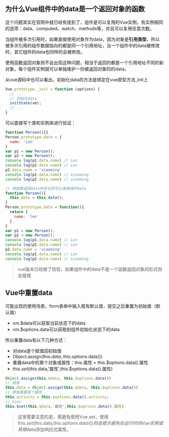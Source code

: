 ## 为什么Vue组件中的data是一个返回对象的函数

这个问题其实在官网中就已经有提到了，组件是可以复用的Vue实例，有实例相同的选项：data、computed、watch、methods等，并且可以复用任意次数。

当组件被多次引用时，如果直接使用对象作为data，因为对象是**引用类型**，所以被多次引用的组件数据指向的都是同一个引用地址，当一个组件中的data被修改时，其它组件的data也同样的会被修改。

使用函数返回对象则不会出现这种问题，相当于返回的都是一个引用地址不同的新对象，每个组件实例就可以单独维护一份被返回对象的的data。

从vue源码中也可以看出，初始化data的方法是绑定在vue原型方法_init上

```javascript
Vue.prototype._init = function (options) {
  // ...
  // 初始化data
  initState(vm);
  // ...
}
```

可以直接写个类和实例来进行验证：

```javascript
function Person(){}
Person.prototype.data = {
  name: 'Len'
}
var p1 = new Person();
var p2 = new Person();
console.log(p1.data.name) // Len
console.log(p2.data.name) // Len
p2.data.name = 'xiaoming'
console.log(p1.data.name) // xiaoming
console.log(p2.data.name) // xiaoming

// 用函数返回data的形式则可以单独维护data
function Person(){
  this.data = this.data();
}
Person.prototype.data = function(){
  return {
    name: 'len'
  }
}
var p1 = new Person();
var p2 = new Person();
console.log(p1.data.name) // Len
console.log(p2.data.name) // Len
p2.data.name = 'xiaoming'
console.log(p1.data.name) // Len
console.log(p2.data.name) // xiaoming
```

> vue版本已经做了校验，如果组件中的data不是一个函数返回对象的形式则会报错


## Vue中重置data

可能出现的使用场景，form表单中输入框有默认值，提交之后重置为初始值（默认值）

- vm.$data可以获取当前状态下的data
- vm.$options.data可以获取到组件初始化状态下的data

所以重置data有以下几种方式：

- 对data逐个赋值回初始值
- Object.assign(this.$data, this.$options.data())
- 重置data中的某个对象或属性：this.属性 = this.$options.data().属性
- this.$set(this.$data,'属性',this.$options.data().属性)

```javascript
Object.assign(this.$data, this.$options.data())
// 或者
this.data = Object.assign(this.$data, this.$options.data())
// 单独重置某个属性
this.activity = this.$options.data().activity;
// $set
this.$set(this.$data,'属性',this.$options.data().属性)
```

> 这里需要注意的是，需避免使用Vue.set，使用this.$set(this.$data,this.$options.data())则会提示避免在运行时向Vue实例或其根$data添加响应式属性。